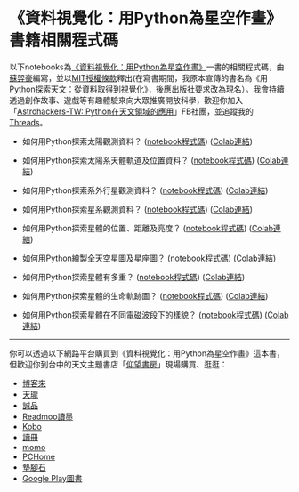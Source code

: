 # 《資料視覺化：用Python為星空作畫》書籍相關程式碼

以下notebooks為[《資料視覺化：用Python為星空作畫》](https://www.tenlong.com.tw/products/9786267383186?list_name=r-zh_tw)一書的相關程式碼，由[蘇羿豪](https://astrobackhacker.tw/)編寫，並以[MIT授權條款](https://github.com/YihaoSu/exploring-astronomy-with-python-from-data-query-to-visualization/blob/main/LICENSE)釋出(在寫書期間，我原本宣傳的書名為《用Python探索天文：從資料取得到視覺化》，後應出版社要求改為現名）。我會持續透過創作故事、遊戲等有趣體驗來向大眾推廣開放科學，歡迎你加入「[Astrohackers-TW: Python在天文領域的應用](https://www.facebook.com/groups/astrohackers.tw.py)」FB社團，並追蹤我的[Threads](https://www.threads.net/@astrobackhacker)。

* 如何用Python探索太陽觀測資料？ ([notebook程式碼](https://github.com/YihaoSu/exploring-astronomy-with-python-from-data-query-to-visualization/blob/main/notebooks/sun.ipynb)) ([Colab連結](https://colab.research.google.com/github/YihaoSu/exploring-astronomy-with-python-from-data-query-to-visualization/blob/main/notebooks/sun.ipynb))

* 如何用Python探索太陽系天體軌道及位置資料？ ([notebook程式碼](https://github.com/YihaoSu/exploring-astronomy-with-python-from-data-query-to-visualization/blob/main/notebooks/solar_system_objects_orbits.ipynb)) ([Colab連結](https://colab.research.google.com/github/YihaoSu/exploring-astronomy-with-python-from-data-query-to-visualization/blob/main/notebooks/solar_system_objects_orbits.ipynb))

* 如何用Python探索系外行星觀測資料？ ([notebook程式碼](https://github.com/YihaoSu/exploring-astronomy-with-python-from-data-query-to-visualization/blob/main/notebooks/exoplanet.ipynb)) ([Colab連結](https://colab.research.google.com/github/YihaoSu/exploring-astronomy-with-python-from-data-query-to-visualization/blob/main/notebooks/exoplanet.ipynb))

* 如何用Python探索星系觀測資料？ ([notebook程式碼](https://github.com/YihaoSu/exploring-astronomy-with-python-from-data-query-to-visualization/blob/main/notebooks/galaxy.ipynb)) ([Colab連結](https://colab.research.google.com/github/YihaoSu/exploring-astronomy-with-python-from-data-query-to-visualization/blob/main/notebooks/galaxy.ipynb))

* 如何用Python探索星體的位置、距離及亮度？ ([notebook程式碼](https://github.com/YihaoSu/exploring-astronomy-with-python-from-data-query-to-visualization/blob/main/notebooks/coordinates_distance_brightness.ipynb)) ([Colab連結](https://colab.research.google.com/github/YihaoSu/exploring-astronomy-with-python-from-data-query-to-visualization/blob/main/notebooks/coordinates_distance_brightness.ipynb))

* 如何用Python繪製全天空星圖及星座圖？ ([notebook程式碼](https://github.com/YihaoSu/exploring-astronomy-with-python-from-data-query-to-visualization/blob/main/notebooks/all-sky-map_and_constellation.ipynb)) ([Colab連結](https://colab.research.google.com/github/YihaoSu/exploring-astronomy-with-python-from-data-query-to-visualization/blob/main/notebooks/all-sky-map_and_constellation.ipynb))

* 如何用Python探索星體有多重？ ([notebook程式碼](https://github.com/YihaoSu/exploring-astronomy-with-python-from-data-query-to-visualization/blob/main/notebooks/mass_distribution.ipynb)) ([Colab連結](https://colab.research.google.com/github/YihaoSu/exploring-astronomy-with-python-from-data-query-to-visualization/blob/main/notebooks/mass_distribution.ipynb))

* 如何用Python探索星體的生命軌跡圖？ ([notebook程式碼](https://github.com/YihaoSu/exploring-astronomy-with-python-from-data-query-to-visualization/blob/main/notebooks/HRD.ipynb)) ([Colab連結](https://colab.research.google.com/github/YihaoSu/exploring-astronomy-with-python-from-data-query-to-visualization/blob/main/notebooks/HRD.ipynb))

* 如何用Python探索星體在不同電磁波段下的樣貌？ ([notebook程式碼](https://github.com/YihaoSu/exploring-astronomy-with-python-from-data-query-to-visualization/blob/main/notebooks/multiwavelength_astronomy.ipynb)) ([Colab連結](https://colab.research.google.com/github/YihaoSu/exploring-astronomy-with-python-from-data-query-to-visualization/blob/main/notebooks/multiwavelength_astronomy.ipynb))

---
你可以透過以下網路平台購買到《資料視覺化：用Python為星空作畫》這本書，但歡迎你到台中的天文主題書店「[仰望書房](https://www.facebook.com/zenith.asbk/)」現場購買、逛逛：
* [博客來](https://www.books.com.tw/products/0010997110?sloc=main)
* [天瓏](https://www.tenlong.com.tw/products/9786267383186)
* [誠品](https://www.eslite.com/product/10012011762682620163006)
* [Readmoo讀墨](https://readmoo.com/book/210345420000101)
* [Kobo](https://www.kobo.com/tw/zh/ebook/python-243)
* [讀冊](https://www.taaze.tw/products/11101043575.html)
* [momo](https://www.momoshop.com.tw/goods/GoodsDetail.jsp?i_code=13119403)
* [PCHome](https://24h.pchome.com.tw/books/prod/DJBQD8-D900HQKOE)
* [墊腳石](https://www.tcsb.com.tw/SalePage/Index/10034338)
* [Google Play圖書](https://play.google.com/store/books/details/%E8%98%87%E7%BE%BF%E8%B1%AA_%E8%B3%87%E6%96%99%E8%A6%96%E8%A6%BA%E5%8C%96_%E7%94%A8Python%E7%82%BA%E6%98%9F%E7%A9%BA%E4%BD%9C%E7%95%AB?id=EyAaEQAAQBAJ&hl=zh_TW)
